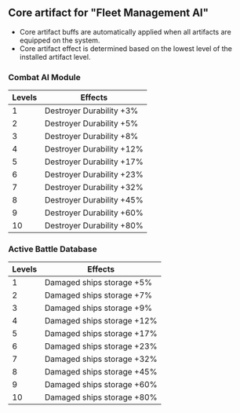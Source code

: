 ## Core artifact for "Fleet Management AI"

- Core artifact buffs are automatically applied when all artifacts are equipped on the system.
- Core artifact effect is determined based on the lowest level of the installed artifact level.

### Combat AI Module

| Levels | Effects |
| - | - |
| 1 | Destroyer Durability +3% |
| 2 | Destroyer Durability +5% |
| 3 | Destroyer Durability +8% |
| 4 | Destroyer Durability +12% |
| 5 | Destroyer Durability +17% |
| 6 | Destroyer Durability +23% |
| 7 | Destroyer Durability +32% |
| 8 | Destroyer Durability +45% |
| 9 | Destroyer Durability +60% |
| 10 | Destroyer Durability +80% |


### Active Battle Database

| Levels | Effects |
| - | - |
| 1 | Damaged ships storage +5% |
| 2 | Damaged ships storage +7% |
| 3 | Damaged ships storage +9% |
| 4 | Damaged ships storage +12% |
| 5 | Damaged ships storage +17% |
| 6 | Damaged ships storage +23% |
| 7 | Damaged ships storage +32% |
| 8 | Damaged ships storage +45% |
| 9 | Damaged ships storage +60% |
| 10 | Damaged ships storage +80% |